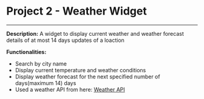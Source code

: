 # Project 2 - Weather Widget
---
**Description:**
A widget to display current weather and weather forecast details of at most 14 days updates of a loaction

**Functionalities:**
*   Search by city name
*   Display current temperature and weather conditions
*   Display weather forecast for the next specified number of days(maximum 14) days
*   Used a weather API from here: [Weather API](https://www.weatherapi.com/doc)